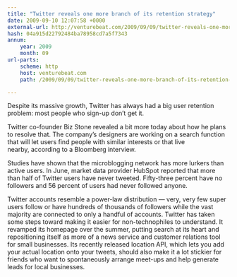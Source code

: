```yaml
---
title: "Twitter reveals one more branch of its retention strategy"
date: 2009-09-10 12:07:58 +0000
external-url: http://venturebeat.com/2009/09/09/twitter-reveals-one-more-branch-of-its-retention-strategy/
hash: 04a915d22792484ba78958cd7a5f7343
annum:
    year: 2009
    month: 09
url-parts:
    scheme: http
    host: venturebeat.com
    path: /2009/09/09/twitter-reveals-one-more-branch-of-its-retention-strategy/

---
```


Despite its massive growth, Twitter has always had a big user retention problem: most people who sign-up don’t get it.

Twitter co-founder Biz Stone revealed a bit more today about how he plans to resolve that. The company’s designers are working on a search function that will let users find people with similar interests or that live nearby, according to a Bloomberg interview.

Studies have shown that the microblogging network has more lurkers than active users. In June, market data provider HubSpot reported that more than half of Twitter users have never tweeted. Fifty-three percent have no followers and 56 percent of users had never followed anyone.

Twitter accounts resemble a power-law distribution — very, very few super users follow or have hundreds of thousands of followers while the vast majority are connected to only a handful of accounts. Twitter has taken some steps toward making it easier for non-technophiles to understand. It revamped its homepage over the summer, putting search at its heart and repositioning itself as more of a news service and customer relations tool for small businesses. Its recently released location API, which lets you add your actual location onto your tweets, should also make it a lot stickier for friends who want to spontaneously arrange meet-ups and help generate leads for local businesses.





    

